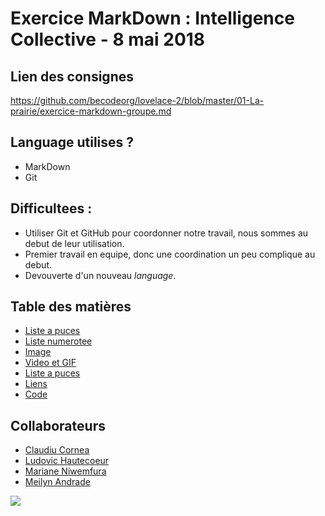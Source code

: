 # **Exercice MarkDown : Intelligence Collective** - 8 mai 2018
## Lien des consignes  
https://github.com/becodeorg/lovelace-2/blob/master/01-La-prairie/exercice-markdown-groupe.md  
## Language utilises ?  
* MarkDown  
* Git
## Difficultees :  
* Utiliser Git et GitHub pour coordonner notre travail, nous sommes au debut de leur utilisation.  
* Premier travail en equipe, donc une coordination un peu complique au debut.  
* Devouverte d'un nouveau *language*.
## Table des matières
* [Liste a puces](https://github.com/ludovichaute/exercice-markdown/blob/master/markdown.md#une-liste-%C3%A0-pouces)
* [Liste numerotee](https://github.com/ludovichaute/exercice-markdown/blob/master/markdown.md#une-liste-num%C3%A9rot%C3%A9e)
* [Image](https://github.com/ludovichaute/exercice-markdown/blob/master/markdown.md#insertion-dune-image-anim%C3%A9e-une-liste-%C3%A0-puce-ou-ordonn%C3%A9e-imbriqu%C3%A9es-donc-plusieurs-niveaux-hi%C3%A9rarchiquesun-bout-de-code-avec-coloration-syntaxique)
* [Video et GIF](https://github.com/ludovichaute/exercice-markdown/blob/master/markdown.md#procedure-pour-ins%C3%A8rer-un-image-gif)
* [Liste a puces](https://github.com/ludovichaute/exercice-markdown/blob/master/markdown.md#liste-%C3%A0-puces)
* [Liens](https://github.com/ludovichaute/exercice-markdown/blob/master/markdown.md#liens)
* [Code](https://github.com/ludovichaute/exercice-markdown/blob/master/markdown.md#code)
## Collaborateurs
* [Claudiu Cornea](https://github.com/ClaudiuCornea)
* [Ludovic Hautecoeur](https://github.com/ludovichaute)
* [Mariane Niwemfura](https://github.com/MarianeNiwe)
* [Meilyn Andrade](https://meilyn.github.io/)

![](https://adambager.files.wordpress.com/2015/03/wip.png)  
